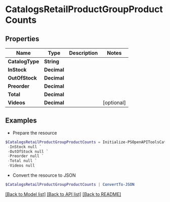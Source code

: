 # CatalogsRetailProductGroupProductCounts
## Properties

Name | Type | Description | Notes
------------ | ------------- | ------------- | -------------
**CatalogType** | **String** |  | 
**InStock** | **Decimal** |  | 
**OutOfStock** | **Decimal** |  | 
**Preorder** | **Decimal** |  | 
**Total** | **Decimal** |  | 
**Videos** | **Decimal** |  | [optional] 

## Examples

- Prepare the resource
```powershell
$CatalogsRetailProductGroupProductCounts = Initialize-PSOpenAPIToolsCatalogsRetailProductGroupProductCounts  -CatalogType null `
 -InStock null `
 -OutOfStock null `
 -Preorder null `
 -Total null `
 -Videos null
```

- Convert the resource to JSON
```powershell
$CatalogsRetailProductGroupProductCounts | ConvertTo-JSON
```

[[Back to Model list]](../README.md#documentation-for-models) [[Back to API list]](../README.md#documentation-for-api-endpoints) [[Back to README]](../README.md)

